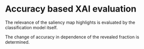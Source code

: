# Accuracy based XAI evaluation

The relevance of the saliency map highlights is evaluated by the classification model itself.

The change of accuracy in dependence of the revealed fraction is determined.
